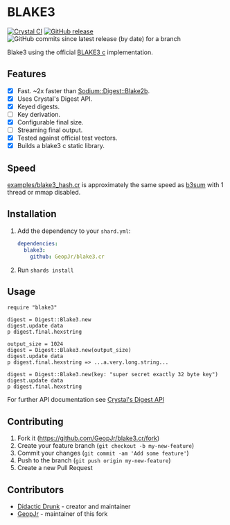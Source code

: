 # BLAKE3
[![Crystal CI](https://github.com/GeopJr/blake3.cr/actions/workflows/crystal.yml/badge.svg)](https://github.com/GeopJr/blake3.cr/actions/workflows/crystal.yml)
[![GitHub release](https://img.shields.io/github/release/GeopJr/blake3.cr.svg)](https://github.com/GeopJr/blake3.cr/releases)
![GitHub commits since latest release (by date) for a branch](https://img.shields.io/github/commits-since/GeopJr/blake3.cr/latest)

Blake3 using the official [BLAKE3 c](https://github.com/BLAKE3-team/BLAKE3/tree/master/c) implementation.

## Features
- [x] Fast.  ~2x faster than [Sodium::Digest::Blake2b](https://github.com/didactic-drunk/sodium.cr#blake2b).
- [x] Uses Crystal's Digest API.
- [x] Keyed digests.
- [ ] Key derivation.
- [x] Configurable final size.
- [ ] Streaming final output.
- [x] Tested against official test vectors.
- [x] Builds a blake3 c static library.

## Speed

[examples/blake3_hash.cr](https://github.com/GeopJr/blake3.cr/blob/main/examples/blake3_hash.cr) 
is approximately the same speed as [b3sum](https://github.com/BLAKE3-team/BLAKE3#the-b3sum-utility) with 1 thread or mmap disabled.

## Installation

1. Add the dependency to your `shard.yml`:

   ```yaml
   dependencies:
     blake3:
       github: GeopJr/blake3.cr
   ```

2. Run `shards install`

## Usage

```crystal
require "blake3"
```

```crystal
digest = Digest::Blake3.new
digest.update data
p digest.final.hexstring
```

```crystal
output_size = 1024
digest = Digest::Blake3.new(output_size)
digest.update data
p digest.final.hexstring => ...a.very.long.string...
```
   
```crystal
digest = Digest::Blake3.new(key: "super secret exactly 32 byte key")
digest.update data
p digest.final.hexstring
```

For further API documentation see [Crystal's Digest API](https://crystal-lang.org/api/latest/Digest.html)

## Contributing

1. Fork it (<https://github.com/GeopJr/blake3.cr/fork>)
1. Create your feature branch (`git checkout -b my-new-feature`)
1. Commit your changes (`git commit -am 'Add some feature'`)
1. Push to the branch (`git push origin my-new-feature`)
1. Create a new Pull Request

## Contributors

- [Didactic Drunk](https://github.com/didactic-drunk) - creator and maintainer
- [GeopJr](https://github.com/GeopJr) - maintainer of this fork
